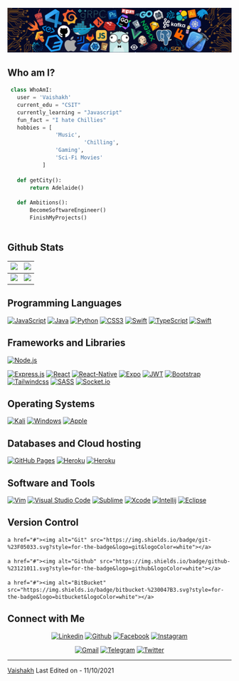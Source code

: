 ![Github Banner](https://github.com/Jaydeep-Yadav/Jaydeep-Yadav/blob/main/banner.png)

## Who am I?

 ```python
  class WhoAmI:
    user = 'Vaishakh'
	current_edu = "CSIT"
    currently_learning = "Javascript"
    fun_fact = "I hate Chillies"
	hobbies = [
				'Music',
                         'Chilling',
			 	'Gaming',
				'Sci-Fi Movies'
			]
	
	def getCity():
		return Adelaide()
	
	def Ambitions():
		BecomeSoftwareEngineer()
		FinishMyProjects()
	
 ```

 
## Github Stats

<img src="https://github-readme-stats.vercel.app/api?username=vaishakhp1902&&show_icons=true&count_private=true&theme=github_dark">|<img src="https://github-readme-streak-stats.herokuapp.com/?user=vaishakhp1902&theme=blueberry_duo"/>
|---|---|
<img src="https://github-readme-stats.vercel.app/api/top-langs/?username=vaishakhp1902&layout=compact&theme=github_dark">|<img src="https://github-readme-stats.vercel.app/api/wakatime?username=vaishakhp1902"/>





	
	


## Programming Languages

<p>
	 <a href="#"><img alt="JavaScript" src="https://img.shields.io/badge/javascript-%23323330.svg?style=for-the-badge&logo=javascript&logoColor=%23F7DF1E"></a>
    <a href="#"><img alt="Java" src="https://img.shields.io/badge/java-%23ED8B00.svg?style=for-the-badge&logo=java&logoColor=white"></a>
    <a href="#"><img alt="Python" src="https://img.shields.io/badge/python-3670A0?style=for-the-badge&logo=python&logoColor=ffdd54"></a>
    <a href="#"><img alt="CSS3" src="https://img.shields.io/badge/css3-%231572B6.svg?style=for-the-badge&logo=css3&logoColor=white"></a>
	<a href="#"><img alt="Swift" src="(https://img.shields.io/badge/swift-F54A2A?style=for-the-badge&logo=swift&logoColor=white"></a>
<a href="#"><img alt="TypeScript" src="https://img.shields.io/badge/typescript-%23007ACC.svg?style=for-the-badge&logo=typescript&logoColor=white"></a>
	<a href="#"><img alt="Swift" src="(https://img.shields.io/badge/swift-F54A2A?style=for-the-badge&logo=swift&logoColor=white"></a>
</p>

## Frameworks and Libraries
<p>
	<a href="#"><img alt="Node.js" src="https://img.shields.io/badge/node.js-6DA55F?style=for-the-badge&logo=node.js&logoColor=white"></a>
  
   <a href="#"><img alt="Express.js" src="https://img.shields.io/badge/express.js-%23404d59.svg?style=for-the-badge&logo=express&logoColor=%2361DAFB"></a>
   <a href="#"><img alt="React" src="https://img.shields.io/badge/react-%2320232a.svg?style=for-the-badge&logo=react&logoColor=%2361DAFB"></a>
	<a href="#"><img alt="React-Native" src="https://img.shields.io/badge/react_native-%2320232a.svg?style=for-the-badge&logo=react&logoColor=%2361DAFB"></a>
	<a href="#"><img alt="Expo" src="https://img.shields.io/badge/expo-1C1E24?style=for-the-badge&logo=expo&logoColor=#D04A37"></a>
    <a href="#"><img alt="JWT" src="https://img.shields.io/badge/JWT-black?style=for-the-badge&logo=JSON%20web%20tokens"></a>
	 <a href="#"><img alt="Bootstrap" src="https://img.shields.io/badge/bootstrap-%23563D7C.svg?style=for-the-badge&logo=bootstrap&logoColor=white"></a>
   <a href="#"><img alt="Tailwindcss" src="https://img.shields.io/badge/tailwindcss-%2338B2AC.svg?style=for-the-badge&logo=tailwind-css&logoColor=white"></a>
	<a href="#"><img alt="SASS" src="https://img.shields.io/badge/SASS-hotpink.svg?style=for-the-badge&logo=SASS&logoColor=white"></a>
		<a href="#"><img alt="Socket.io" src="https://img.shields.io/badge/Socket.io-black?style=for-the-badge&logo=socket.io&badgeColor=010101"></a>
</p>

## Operating Systems
<p>
	<a href="#"><img alt="Kali" src="https://img.shields.io/badge/Kali_Linux-557C94?logo=kali-linux&logoColor=white"></a>
	<a href="#"><img alt="Windows" src="https://img.shields.io/badge/Windows-0078D6?logo=windows&logoColor=white"></a>
	<a href="#"><img alt="Apple" src="https://img.shields.io/badge/mac%20os-000000?logo=apple&logoColor=white"></a>
	
</p>


## Databases and Cloud hosting

<p>
    <a href="#"><img alt="GitHub Pages" src="https://img.shields.io/badge/GitHub%20Pages-%23327FC7.svg?logo=github&logoColor=white"></a>
    <a href="#"><img alt="Heroku" src="https://img.shields.io/badge/Heroku%20-%23430098.svg?logo=heroku&logoColor=white"></a>
    <a href="#"><img alt="Heroku" src="https://img.shields.io/badge/Xampp%20-%23430098.svg?logo=xampp&logoColor=white"></a>
</p> 

## Software and Tools
<p>
	<a href="#"><img alt="Vim" src="https://img.shields.io/badge/VIM-%2311AB00.svg?style=for-the-badge&logo=vim&logoColor=white"></a>
  <a href="#"><img alt="Visual Studio Code" src="https://img.shields.io/badge/Visual%20Studio%20Code-0078d7.svg?style=for-the-badge&logo=visual-studio-code&logoColor=white"></a>
	<a href="#"><img alt="Sublime" src="https://img.shields.io/badge/sublime_text-%23575757.svg?style=for-the-badge&logo=sublime-text&logoColor=important"></a>
	<a href="#"><img alt="Xcode" src="https://img.shields.io/badge/Xcode-007ACC?style=for-the-badge&logo=Xcode&logoColor=white"></a>
	<a href="#"><img alt="Intellij" src="https://img.shields.io/badge/IntelliJIDEA-000000.svg?style=for-the-badge&logo=intellij-idea&logoColor=white"></a>
	<a href="#"><img alt="Eclipse" src="https://img.shields.io/badge/Eclipse-FE7A16.svg?style=for-the-badge&logo=Eclipse&logoColor=white"></a>
</p>

## Version Control

<p>
	
	a href="#"><img alt="Git" src="https://img.shields.io/badge/git-%23F05033.svg?style=for-the-badge&logo=git&logoColor=white"></a>
	
	a href="#"><img alt="Github" src="https://img.shields.io/badge/github-%23121011.svg?style=for-the-badge&logo=github&logoColor=white"></a>
	
	a href="#"><img alt="BitBucket" src="https://img.shields.io/badge/bitbucket-%230047B3.svg?style=for-the-badge&logo=bitbucket&logoColor=white"></a>
	
	
	
	
</p>
	
	
	
	
	

## Connect with Me


<p align="center">
  <a href="https://www.linkedin.com/in/vaishakh-p-6331a0186/"><img alt="Linkedin" title="Jaydeep Yadav Linkedin" src="https://img.shields.io/badge/LinkedIn-0077B5?style=for-the-badge&logo=linkedin&logoColor=white"></a>
  <a href="https://github.com/vaishakhp1902"><img alt="Github" title="Jaydeep Yadav Github" src="https://img.shields.io/badge/GitHub-100000?style=for-the-badge&logo=github&logoColor=white"></a>
  <a href="https://www.facebook.com/profile.php?id=100004539664331"><img alt="Facebook" title="Jaydeep Yadav FB" src="https://img.shields.io/badge/Facebook-1877F2?style=for-the-badge&logo=facebook&logoColor=white"></a>
  <a href="https://www.instagram.com/vaishakh_p/"><img alt="Instagram" title="Jaydeep Yadav Instagram" src="https://img.shields.io/badge/Instagram-E4405F?style=for-the-badge&logo=instagram&logoColor=white"></a>
 </p>
 <p align="center">
  <a href="mailto:vaishakhp1902@gmail.com"><img alt="Gmail" title="Vaishakh Gmail" src="https://img.shields.io/badge/Gmail-D14836?style=for-the-badge&logo=gmail&logoColor=white"></a>
  <a href="https://t.me/V_p1902"><img alt="Telegram" title="Jaydeep Yadav Telegram" src="https://img.shields.io/badge/Telegram-2CA5E0?style=for-the-badge&logo=telegram&logoColor=white"></a> 
<a href="https://twitter.com/vaishakhp1902"><img alt="Twitter" title="Jaydeep Yadav Twitter" src="https://img.shields.io/badge/Twitter-1DA1F2?style=for-the-badge&logo=twitter&logoColor=white"></a>

</p>

------
[Vaishakh](https://github.com/vaishakhp1902)
Last Edited on - 11/10/2021
